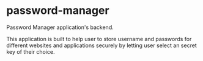 # password-manager
Password Manager application's backend.

This application is built to help user to store username and passwords for different websites and applications securely by letting user select an secret key of their choice.


